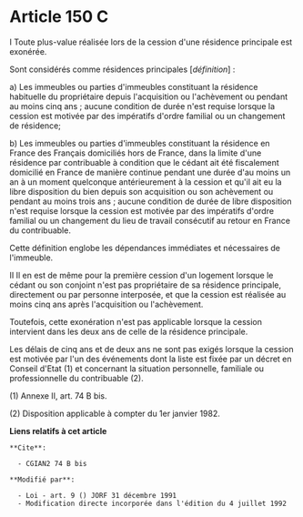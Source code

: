 # Article 150 C

I Toute plus-value réalisée lors de la cession d'une résidence principale est exonérée.

Sont considérés comme résidences principales [*définition*] :

a) Les immeubles ou parties d'immeubles constituant la résidence habituelle du propriétaire depuis l'acquisition ou
l'achèvement ou pendant au moins cinq ans ; aucune condition de durée n'est requise lorsque la cession est motivée par des
impératifs d'ordre familial ou un changement de résidence;

b) Les immeubles ou parties d'immeubles constituant la résidence en France des Français domiciliés hors de France, dans la
limite d'une résidence par contribuable à condition que le cédant ait été fiscalement domicilié en France de manière continue
pendant une durée d'au moins un an à un moment quelconque antérieurement à la cession et qu'il ait eu la libre disposition du
bien depuis son acquisition ou son achèvement ou pendant au moins trois ans ; aucune condition de durée de libre disposition
n'est requise lorsque la cession est motivée par des impératifs d'ordre familial ou un changement du lieu de travail
consécutif au retour en France du contribuable.

Cette définition englobe les dépendances immédiates et nécessaires de l'immeuble.

II Il en est de même pour la première cession d'un logement lorsque le cédant ou son conjoint n'est pas propriétaire de sa
résidence principale, directement ou par personne interposée, et que la cession est réalisée au moins cinq ans après
l'acquisition ou l'achèvement.

Toutefois, cette exonération n'est pas applicable lorsque la cession intervient dans les deux ans de celle de la résidence
principale.

Les délais de cinq ans et de deux ans ne sont pas exigés lorsque la cession est motivée par l'un des événements dont la liste
est fixée par un décret en Conseil d'Etat (1) et concernant la situation personnelle, familiale ou professionnelle du
contribuable (2).

(1) Annexe II, art. 74 B bis.

(2) Disposition applicable à compter du 1er janvier 1982.

**Liens relatifs à cet article**

	**Cite**:

	  - CGIAN2 74 B bis

	**Modifié par**:

	  - Loi - art. 9 () JORF 31 décembre 1991
	  - Modification directe incorporée dans l'édition du 4 juillet 1992
